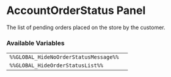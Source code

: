 # AccountOrderStatus Panel

The list of pending orders placed on the store by the customer.

### Available Variables
|||
|---|---|
| `%%GLOBAL_HideNoOrderStatusMessage%%` |
| `%%GLOBAL_HideOrderStatusList%%` |
